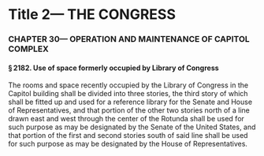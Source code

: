 
# Title 2— THE CONGRESS
### CHAPTER 30— OPERATION AND MAINTENANCE OF CAPITOL COMPLEX
#### § 2182. Use of space formerly occupied by Library of Congress

The rooms and space recently occupied by the Library of Congress in the Capitol building shall be divided into three stories, the third story of which shall be fitted up and used for a reference library for the Senate and House of Representatives, and that portion of the other two stories north of a line drawn east and west through the center of the Rotunda shall be used for such purpose as may be designated by the Senate of the United States, and that portion of the first and second stories south of said line shall be used for such purpose as may be designated by the House of Representatives.
